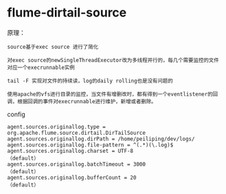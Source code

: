 # flume-dirtail-source
  
  原理：
  
    source基于exec source 进行了简化
    
    对exec source的newSingleThreadExecutor改为多线程并行的，每几个需要监控的文件对应一个execrunnable实例
    
    tail -F 实现对文件的持续读，log的daily rolling也是没有问题的
    
    使用apache的vfs进行目录的监控，当文件有增删改时，都有得到一个eventlistener的回调，根据回调的事件对execrunnable进行维护，新增或者删除。

  config
  
    agent.sources.originallog.type = org.apache.flume.source.dirtail.DirTailSource
    agent.sources.originallog.dirPath = /home/peiliping/dev/logs/
    agent.sources.originallog.file-pattern = ^(.*)(\.log)$
    agent.sources.originallog.charset = UTF-8                                （default）
    agent.sources.originallog.batchTimeout = 3000                            （default）
    agent.sources.originallog.bufferCount = 20                               （default）
